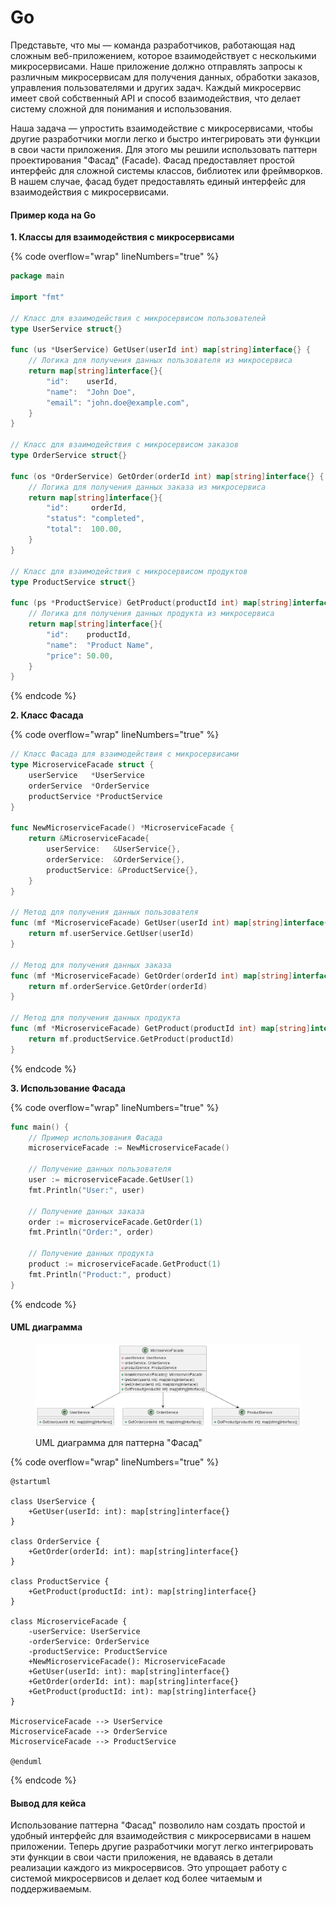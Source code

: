 # Go

Представьте, что мы — команда разработчиков, работающая над сложным веб-приложением, которое взаимодействует с несколькими микросервисами. Наше приложение должно отправлять запросы к различным микросервисам для получения данных, обработки заказов, управления пользователями и других задач. Каждый микросервис имеет свой собственный API и способ взаимодействия, что делает систему сложной для понимания и использования.

Наша задача — упростить взаимодействие с микросервисами, чтобы другие разработчики могли легко и быстро интегрировать эти функции в свои части приложения. Для этого мы решили использовать паттерн проектирования "Фасад" (Facade). Фасад предоставляет простой интерфейс для сложной системы классов, библиотек или фреймворков. В нашем случае, фасад будет предоставлять единый интерфейс для взаимодействия с микросервисами.

#### Пример кода на Go

**1. Классы для взаимодействия с микросервисами**

{% code overflow="wrap" lineNumbers="true" %}
```go
package main

import "fmt"

// Класс для взаимодействия с микросервисом пользователей
type UserService struct{}

func (us *UserService) GetUser(userId int) map[string]interface{} {
    // Логика для получения данных пользователя из микросервиса
    return map[string]interface{}{
        "id":    userId,
        "name":  "John Doe",
        "email": "john.doe@example.com",
    }
}

// Класс для взаимодействия с микросервисом заказов
type OrderService struct{}

func (os *OrderService) GetOrder(orderId int) map[string]interface{} {
    // Логика для получения данных заказа из микросервиса
    return map[string]interface{}{
        "id":     orderId,
        "status": "completed",
        "total":  100.00,
    }
}

// Класс для взаимодействия с микросервисом продуктов
type ProductService struct{}

func (ps *ProductService) GetProduct(productId int) map[string]interface{} {
    // Логика для получения данных продукта из микросервиса
    return map[string]interface{}{
        "id":    productId,
        "name":  "Product Name",
        "price": 50.00,
    }
}
```
{% endcode %}

**2. Класс Фасада**

{% code overflow="wrap" lineNumbers="true" %}
```go
// Класс Фасада для взаимодействия с микросервисами
type MicroserviceFacade struct {
    userService   *UserService
    orderService  *OrderService
    productService *ProductService
}

func NewMicroserviceFacade() *MicroserviceFacade {
    return &MicroserviceFacade{
        userService:   &UserService{},
        orderService:  &OrderService{},
        productService: &ProductService{},
    }
}

// Метод для получения данных пользователя
func (mf *MicroserviceFacade) GetUser(userId int) map[string]interface{} {
    return mf.userService.GetUser(userId)
}

// Метод для получения данных заказа
func (mf *MicroserviceFacade) GetOrder(orderId int) map[string]interface{} {
    return mf.orderService.GetOrder(orderId)
}

// Метод для получения данных продукта
func (mf *MicroserviceFacade) GetProduct(productId int) map[string]interface{} {
    return mf.productService.GetProduct(productId)
}
```
{% endcode %}

**3. Использование Фасада**

{% code overflow="wrap" lineNumbers="true" %}
```go
func main() {
    // Пример использования Фасада
    microserviceFacade := NewMicroserviceFacade()

    // Получение данных пользователя
    user := microserviceFacade.GetUser(1)
    fmt.Println("User:", user)

    // Получение данных заказа
    order := microserviceFacade.GetOrder(1)
    fmt.Println("Order:", order)

    // Получение данных продукта
    product := microserviceFacade.GetProduct(1)
    fmt.Println("Product:", product)
}
```
{% endcode %}

#### UML диаграмма

<figure><img src="../../../../../.gitbook/assets/image (2) (1).png" alt=""><figcaption><p>UML диаграмма для паттерна "Фасад"</p></figcaption></figure>

{% code overflow="wrap" lineNumbers="true" %}
```plantuml
@startuml

class UserService {
    +GetUser(userId: int): map[string]interface{}
}

class OrderService {
    +GetOrder(orderId: int): map[string]interface{}
}

class ProductService {
    +GetProduct(productId: int): map[string]interface{}
}

class MicroserviceFacade {
    -userService: UserService
    -orderService: OrderService
    -productService: ProductService
    +NewMicroserviceFacade(): MicroserviceFacade
    +GetUser(userId: int): map[string]interface{}
    +GetOrder(orderId: int): map[string]interface{}
    +GetProduct(productId: int): map[string]interface{}
}

MicroserviceFacade --> UserService
MicroserviceFacade --> OrderService
MicroserviceFacade --> ProductService

@enduml
```
{% endcode %}

#### Вывод для кейса

Использование паттерна "Фасад" позволило нам создать простой и удобный интерфейс для взаимодействия с микросервисами в нашем приложении. Теперь другие разработчики могут легко интегрировать эти функции в свои части приложения, не вдаваясь в детали реализации каждого из микросервисов. Это упрощает работу с системой микросервисов и делает код более читаемым и поддерживаемым.
